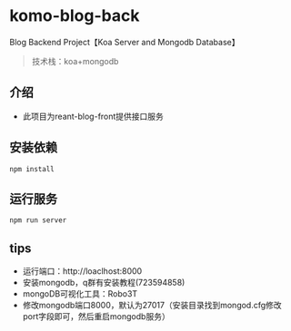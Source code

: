 # komo-blog-back
Blog Backend Project【Koa Server and Mongodb Database】
>技术栈：koa+mongodb

## 介绍
+ 此项目为reant-blog-front提供接口服务

## 安装依赖
```shell
npm install
```

## 运行服务
```shell
npm run server
```

## tips
+ 运行端口：http://loaclhost:8000
+ 安装mongodb，q群有安装教程(723594858)
+ mongoDB可视化工具：Robo3T
+ 修改mongodb端口8000，默认为27017（安装目录找到mongod.cfg修改port字段即可，然后重启mongodb服务）
